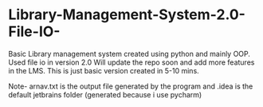 # Library-Management-System-2.0-File-IO-
Basic Library management system created using python and mainly OOP. Used file io in version 2.0
Will update the repo soon and add more features in the LMS. This is just basic version created in 5-10 mins.

Note- arnav.txt is the output file generated by the program and .idea is the default jetbrains folder (generated because i use pycharm)
